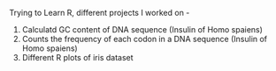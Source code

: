Trying to Learn R, different projects I worked on -
1. Calculatd GC content of DNA sequence (Insulin of Homo spaiens)
2.  Counts the frequency of each codon in a DNA sequence (Insulin of Homo spaiens)
3. Different R plots of iris dataset
